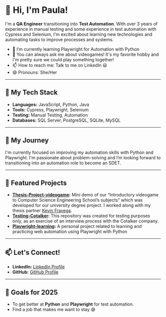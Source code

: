 # 👋 Hi, I'm Paula!

I'm a **QA Engineer** transitioning into **Test Automation**. With over 3 years of experience in manual testing and some experience in test automation with Cypress and Selenium, I'm excited about learning new technologies and automating tasks to improve processes and systems.

- 🌱 I’m currently learning Playwright for Automation with Python
- 💬 You can always ask me about videogames! It's my favorite hobby and I'm pretty sure we could play something together!
- 📫 How to reach me: Talk to me on LinkedIn 😃
- 😄 Pronouns: She/Her

---

## 🚀 My Tech Stack

- **Languages:** JavaScript, Python, Java
- **Tools:** Cypress, Playwright, Selenium
- **Testing:** Manual Testing, Automation
- **Databases:** SQL Server, PostgreSQL, SQLite, MySQL

---

## 💼 My Journey

I'm currently focused on improving my automation skills with Python and Playwright. I'm passionate about problem-solving and I’m looking forward to transitioning into an automation role to become an SDET.

---

## 🌟 Featured Projects

- **[Thesis-Project-videogame](https://github.com/paupizaru/Thesis-Project-videogame):** Mini demo of our “Introductory videogame to Computer Science Engineering School’s subjects” which was developed for our university degree project. I worked along with my thesis partner [Kevin Fravega](https://github.com/kfrst).
- **[Testing-Cotalker](https://github.com/paupizaru/Testing-Cotalker):** This repository was created for testing purposes only, as an exercise of an interview process with the Cotalker company.
- **[Playwright-learning](https://github.com/paupizaru/Playwright-learning):** A personal project related to learning and practicing web automation using Playwright with Python

---

## 📫 Let's Connect!

- **LinkedIn:** [LinkedIn Profile](https://www.linkedin.com/in/paulapr/)
- **GitHub:** [GitHub Profile](https://github.com/paupizaru)

---

## 🎯 Goals for 2025

- To get better at **Python** and **Playwright** for test automation.
- Find a job that makes me want to stay 😅
